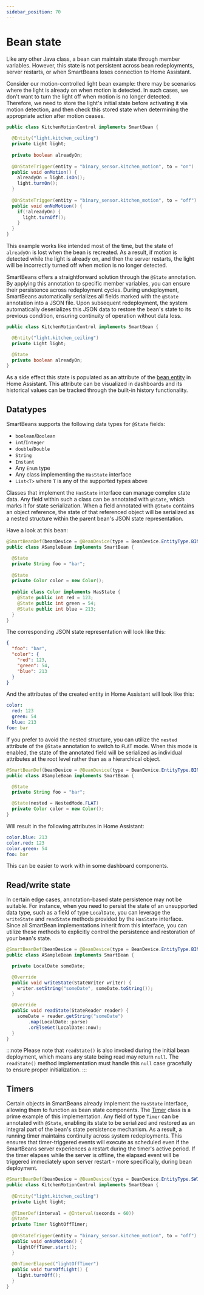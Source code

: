 ```yaml
---
sidebar_position: 70
---
```


# Bean state

Like any other Java class, a bean can maintain state through member variables. However, this state is not persistent 
across bean redeployments, server restarts, or when SmartBeans loses connection to Home Assistant. 

Consider our motion-controlled light bean example: there may be scenarios where the light is already on when motion is 
detected. In such cases, we don't want to turn the light off when motion is no longer detected. Therefore, we need to
store the light's initial state before activating it via motion detection, and then check this stored state when 
determining the appropriate action after motion ceases.

````java
public class KitchenMotionControl implements SmartBean {
  
  @Entity("light.kitchen_ceiling")
  private Light light;
  
  private boolean alreadyOn;
  
  @OnStateTrigger(entity = "binary_sensor.kitchen_motion", to = "on")
  public void onMotion() {
    alreadyOn = light.isOn();
    light.turnOn();
  }
  
  @OnStateTrigger(entity = "binary_sensor.kitchen_motion", to = "off")
  public void onNoMotion() {
    if(!alreadyOn) {
      light.turnOff();
    }
  }
}
````

This example works like intended most of the time, but the state of `alreadyOn` is lost when the bean is recreated. As
a result, if motion is detected while the light is already on, and then the server restarts, the light will be 
incorrectly turned off when motion is no longer detected.

SmartBeans offers a straightforward solution through the `@State` annotation. By applying this annotation to specific 
member variables, you can ensure their persistence across redeployment cycles. During undeployment, SmartBeans 
automatically serializes all fields marked with the `@State` annotation into a JSON file. Upon subsequent redeployment,
the system automatically deserializes this JSON data to restore the bean's state to its previous condition, ensuring
continuity of operation without data loss.

````java
public class KitchenMotionControl implements SmartBean {

  @Entity("light.kitchen_ceiling")
  private Light light;

  @State
  private boolean alreadyOn;
}
````

As a side effect this state is populated as an attribute of the [bean entity](devices) in Home Assistant. This attribute
can be visualized in dashboards and its historical values can be tracked through the built-in history functionality.

## Datatypes

SmartBeans supports the following data types for `@State` fields:
- `boolean`/`Boolean`
- `int`/`Integer`
- `double`/`Double`
- `String`
- `Instant`
- Any `Enum` type
- Any class implementing the `HasState` interface
- `List<T>` where `T` is any of the supported types above

Classes that implement the `HasState` interface can manage complex state data. Any field within such a class can be
annotated with `@State`, which marks it for state serialization. When a field annotated with `@State` contains an object
reference, the state of that referenced object will be serialized as a nested structure within the parent bean's JSON
state representation.

Have a look at this bean:

````java
@SmartBeanDef(beanDevice = @BeanDevice(type = BeanDevice.EntityType.BINARY_SENSOR))
public class ASampleBean implements SmartBean {

  @State
  private String foo = "bar";
  
  @State
  private Color color = new Color();
  
  public class Color implements HasState {
    @State public int red = 123;
    @State public int green = 54;
    @State public int blue = 213;
  }
}
````

The corresponding JSON state representation will look like this:

````json
{
  "foo": "bar",
  "color": {
    "red": 123,
    "green": 54,
    "blue": 213
  }
}
````

And the attributes of the created entity in Home Assistant will look like this:

````yaml
color:
  red: 123
  green: 54
  blue: 213
foo: bar
````

If you prefer to avoid the nested structure, you can utilize the `nested` attribute of the `@State` annotation to switch 
to `FLAT` mode. When this mode is enabled, the state of the annotated field will be serialized as individual 
attributes at the root level rather than as a hierarchical object.

```java
@SmartBeanDef(beanDevice = @BeanDevice(type = BeanDevice.EntityType.BINARY_SENSOR))
public class ASampleBean implements SmartBean {

  @State
  private String foo = "bar";

  @State(nested = NestedMode.FLAT)
  private Color color = new Color();
}
```

Will result in the following attributes in Home Assistant:

````yaml
color.blue: 213
color.red: 123
color.green: 54
foo: bar
````

This can be easier to work with in some dashboard components.

## Read/write state

In certain edge cases, annotation-based state persistence may not be suitable. For instance, when you need to persist 
the state of an unsupported data type, such as a field of type `LocalDate`, you can leverage the `writeState` and 
`readState` methods provided by the `HasState` interface. Since all SmartBean implementations inherit from this 
interface, you can utilize these methods to explicitly control the persistence and restoration of your bean's state.

````java
@SmartBeanDef(beanDevice = @BeanDevice(type = BeanDevice.EntityType.BINARY_SENSOR))
public class ASampleBean implements SmartBean {

  private LocalDate someDate;

  @Override
  public void writeState(StateWriter writer) {
    writer.setString("someDate", someDate.toString());
  }

  @Override
  public void readState(StateReader reader) {
    someDate = reader.getString("someDate")
        .map(LocalDate::parse)
        .orElseGet(LocalDate::now);
  }
}
````

:::note
Please note that `readState()` is also invoked during the initial bean deployment, which means any state being read may 
return `null`. The `readState()` method implementation must handle this `null` case gracefully to ensure proper initialization.
:::

## Timers

Certain objects in SmartBeans already implement the `HasState` interface, allowing them to function as bean state
components. The [Timer](timer) class is a prime example of this implementation. Any field of type `Timer` can be 
annotated with `@State`, enabling its state to be serialized and restored as an integral part of the bean's state 
persistence mechanism. As a result, a running timer maintains continuity across system redeployments. This ensures that
timer-triggered events will execute as scheduled even if the SmartBeans server experiences a restart during the timer's
active period. If the timer elapses while the server is offline, the elapsed event will be triggered immediately upon
server restart - more specifically, during bean deployment.

````java
@SmartBeanDef(beanDevice = @BeanDevice(type = BeanDevice.EntityType.SWITCH))
public class KitchenMotionControl implements SmartBean {
  
  @Entity("light.kitchen_ceiling")
  private Light light;
  
  @TimerDef(interval = @Interval(seconds = 60))
  @State
  private Timer lightOffTimer;
  
  @OnStateTrigger(entity = "binary_sensor.kitchen_motion", to = "off")
  public void onNoMotion() {
    lightOffTimer.start();
  }
  
  @OnTimerElapsed("lightOffTimer")
  public void turnOffLight() {
    light.turnOff();
  }
}
````